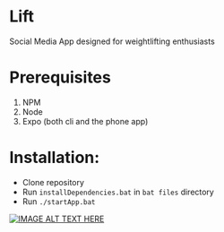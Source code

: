 # Lift
Social Media App designed for weightlifting enthusiasts

# Prerequisites
1. NPM
2. Node
3. Expo (both cli and the phone app)

# Installation:
- Clone repository
- Run `installDependencies.bat` in `bat files` directory
- Run `./startApp.bat`

[![IMAGE ALT TEXT HERE](https://img.youtube.com/vi/oYTnIJkU9dI/0.jpg)](https://www.youtube.com/watch?v=oYTnIJkU9dI)
